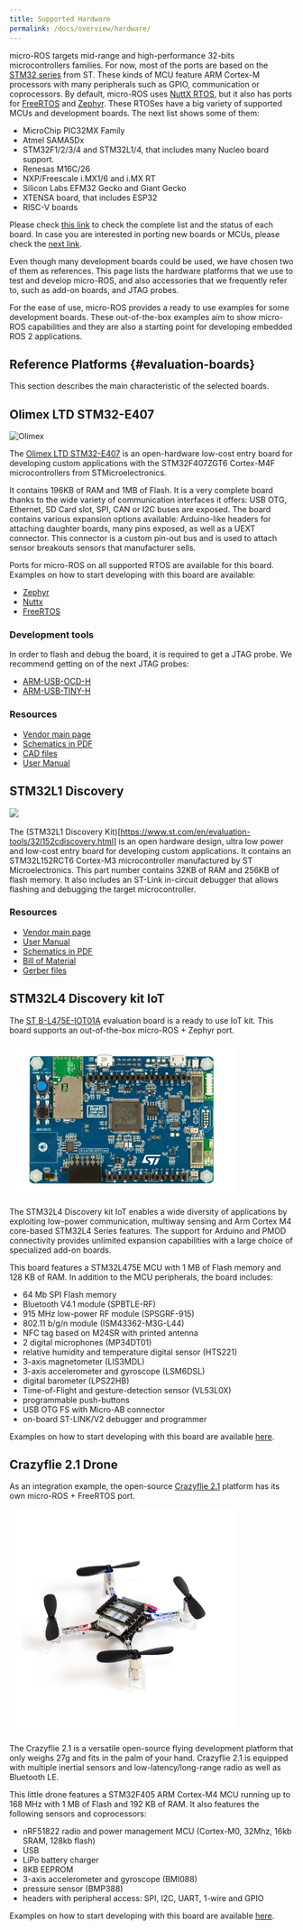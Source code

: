 ```yaml
---
title: Supported Hardware
permalink: /docs/overview/hardware/
---
```


micro-ROS targets mid-range and high-performance 32-bits microcontrollers families. For now, most of the ports are based on the [STM32 series](https://www.st.com/en/microcontrollers-microprocessors/stm32-32-bit-arm-cortex-mcus.html) from ST. These kinds of MCU feature ARM Cortex-M processors with many peripherals such as GPIO, communication or coprocessors.  By default, micro-ROS uses [NuttX RTOS](https://nuttx.org/), but it also has ports for [FreeRTOS](https://www.freertos.org/) and [Zephyr](https://www.zephyrproject.org/). These RTOSes have a big variety of supported MCUs and development boards. The next list shows some of them:

+ MicroChip PIC32MX Family
+ Atmel SAMA5Dx
+ STM32F1/2/3/4 and STM32L1/4, that includes many Nucleo board support.
+ Renesas M16C/26
+ NXP/Freescale i.MX1/6 and i.MX RT
+ Silicon Labs EFM32 Gecko and Giant Gecko
+ XTENSA board, that includes ESP32
+ RISC-V boards

<!-- TODO (pablogs): Update this paragraph to a more generic porting guide link  -->
Please check [this link](https://cwiki.apache.org/confluence/display/NUTTX/Supported+Platforms) to check the complete list and the status of each board. In case you are interested in porting new boards or MCUs, please check the [next link](https://cwiki.apache.org/confluence/display/NUTTX/Porting+Guide).

Even though many development boards could be used, we have chosen two of them as references. This page lists the hardware platforms that we use to test and develop micro-ROS, and also accessories that we frequently refer to, such as add-on boards, and JTAG probes.

For the ease of use, micro-ROS provides a ready to use examples for some development boards. These out-of-the-box examples aim to show micro-ROS capabilities and they are also a starting point for developing embedded ROS 2 applications.

## Reference Platforms {#evaluation-boards}

This section describes the main characteristic of the selected boards.

## Olimex LTD STM32-E407

![Olimex](https://www.olimex.com/Products/ARM/ST/STM32-E407/images/STM32-E407-02.jpg)

The [Olimex LTD STM32-E407](https://www.olimex.com/Products/ARM/ST/STM32-E407/open-source-hardware) is an open-hardware low-cost entry board for developing custom applications with the STM32F407ZGT6 Cortex-M4F microcontrollers from STMicroelectronics.

It contains 196KB of RAM and 1MB of Flash. It is a very complete board thanks to the wide variety of communication interfaces it offers: USB OTG, Ethernet, SD Card slot, SPI, CAN or I2C buses are exposed. The board contains various expansion options available: Arduino-like headers for attaching daughter boards, many pins exposed, as well as a UEXT connector. This connector is a custom pin-out bus and is used to attach sensor breakouts sensors that manufacturer sells.

Ports for micro-ROS on all supported RTOS are available for this board. Examples on how to start developing with this board are available:
 - [Zephyr](/docs/tutorials/advanced/zephyr/zephyr_getting_started/)
 - [Nuttx](/docs/tutorials/advanced/nuttx/nuttx_getting_started/)
 - [FreeRTOS](/docs/tutorials/advanced/freertos/freertos_getting_started/)

### Development tools

In order to flash and debug the board, it is required to get a JTAG probe. We recommend getting on of the next JTAG probes:

+ [ARM-USB-OCD-H](https://www.olimex.com/Products/ARM/JTAG/ARM-USB-OCD-H/)
+ [ARM-USB-TINY-H](https://www.olimex.com/Products/ARM/JTAG/ARM-USB-TINY-H/)

### Resources

+ [Vendor main page](https://www.olimex.com/Products/ARM/ST/STM32-E407/open-source-hardware)
+ [Schematics in PDF](https://github.com/OLIMEX/STM32F4/blob/master/HARDWARE/STM32-E407/STM32-E407_Rev_F.pdf)
+ [CAD files](https://github.com/OLIMEX/STM32F4)
+ [User Manual](https://www.olimex.com/Products/ARM/ST/STM32-E407/resources/STM32-E407.pdf)

## STM32L1 Discovery

![](https://www.st.com/content/ccc/fragment/product_related/rpn_information/board_photo/48/0b/aa/9b/b5/d7/43/89/32l152cdiscovery.jpg/files/32l152cdiscovery.jpg/_jcr_content/translations/en.32l152cdiscovery.jpg)

The (STM32L1 Discovery Kit)[https://www.st.com/en/evaluation-tools/32l152cdiscovery.html] is an open hardware design, ultra low power and low-cost entry board for developing custom applications. It contains an STM32L152RCT6 Cortex-M3 microcontroller manufactured by ST Microelectronics. This part number contains 32KB of RAM and 256KB of flash memory. It also includes an ST-Link in-circuit debugger that allows flashing and debugging the target microcontroller.

### Resources

+ [Vendor main page](https://www.st.com/en/evaluation-tools/32l152cdiscovery.html)
+ [User Manual](https://www.st.com/content/ccc/resource/technical/document/user_manual/08/f8/63/f5/7b/3d/40/ff/DM00027954.pdf/files/DM00027954.pdf/jcr:content/translations/en.DM00027954.pdf)
+ [Schematics in PDF](https://www.st.com/resource/en/schematic_pack/32l152cdiscovery_sch.zip)
+ [Bill of Material](https://www.st.com/resource/en/bill_of_materials/32l152cdiscovery_bom.zip)
+ [Gerber files](https://www.st.com/resource/en/bill_of_materials/32l152cdiscovery_bom.zip)


## STM32L4 Discovery kit IoT 

The [ST B-L475E-IOT01A](https://www.st.com/en/evaluation-tools/b-l475e-iot01a.html) evaluation board is a ready to use IoT kit. This board supports an out-of-the-box micro-ROS + Zephyr port.

<img width="400" src="imgs/2.jpg">

The STM32L4 Discovery kit IoT enables a wide diversity of applications by exploiting low-power communication, multiway sensing and Arm Cortex M4 core-based STM32L4 Series features.
The support for Arduino and PMOD connectivity provides unlimited expansion capabilities with a large choice of specialized add-on boards.

This board features a STM32L475E MCU with 1 MB of Flash memory and 128 KB of RAM. In addition to the MCU peripherals, the board includes: 
 - 64 Mb SPI Flash memory
 - Bluetooth V4.1 module (SPBTLE-RF)
 - 915 MHz low-power RF module (SPSGRF-915)
 - 802.11 b/g/n module (ISM43362-M3G-L44)
 - NFC tag based on M24SR with printed antenna
 - 2 digital microphones (MP34DT01)
 - relative humidity and temperature digital sensor (HTS221)
 - 3-axis magnetometer (LIS3MDL)
 - 3-axis accelerometer and gyroscope (LSM6DSL)
 - digital barometer (LPS22HB)
 - Time-of-Flight and gesture-detection sensor (VL53L0X)
 - programmable push-buttons
 - USB OTG FS with Micro-AB connector
 - on-board ST-LINK/V2 debugger and programmer

Examples on how to start developing with this board are available [here](/docs/tutorials/demos/tof_demo/).


## Crazyflie 2.1 Drone

As an integration example, the open-source [Crazyflie 2.1](https://www.bitcraze.io/products/crazyflie-2-1/) platform has its own micro-ROS + FreeRTOS port. 

<img width="400" src="imgs/3.jpg">

The Crazyflie 2.1 is a versatile open-source flying development platform that only weighs 27g and fits in the palm of your hand. Crazyflie 2.1 is equipped with multiple inertial sensors and low-latency/long-range radio as well as Bluetooth LE.

This little drone features a STM32F405 ARM Cortex-M4 MCU running up to 168 MHz with 1 MB of Flash and 192 KB of RAM. It also features the following sensors and coprocessors:
 - nRF51822 radio and power management MCU (Cortex-M0, 32Mhz, 16kb SRAM, 128kb flash)
 - USB
 - LiPo battery charger
 - 8KB EEPROM
 - 3-axis accelerometer and gyroscope (BMI088)
 - pressure sensor (BMP388)
 - headers with peripheral access: SPI, I2C, UART, 1-wire and GPIO

Examples on how to start developing with this board are available [here](/docs/tutorials/demos/crazyflie_demo/).